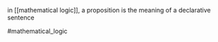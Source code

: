 in [[mathematical logic]], a proposition is the meaning of a declarative sentence

#mathematical_logic 
